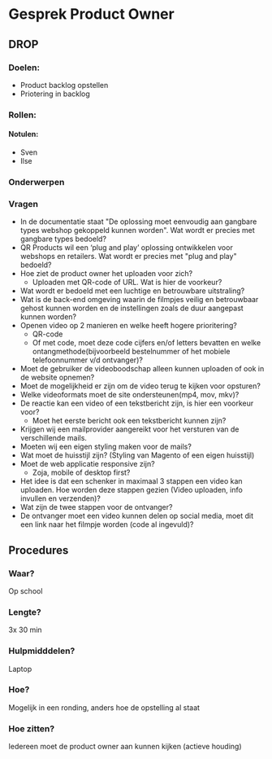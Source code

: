 # Gesprek Product Owner



## DROP

### Doelen:
* Product backlog opstellen
* Priotering in backlog

### Rollen:
#### Notulen:
* Sven
* Ilse

### Onderwerpen

### Vragen
* In de documentatie staat "De oplossing moet eenvoudig aan gangbare types webshop gekoppeld kunnen worden". Wat wordt er precies met gangbare types bedoeld?
* QR Products wil een ‘plug and play’ oplossing ontwikkelen voor webshops en retailers. Wat wordt er precies met "plug and play" bedoeld?
* Hoe ziet de product owner het uploaden voor zich?
  * Uploaden met QR-code of URL. Wat is hier de voorkeur?
* Wat wordt er bedoeld met een luchtige en betrouwbare uitstraling?
* Wat is de back-end omgeving waarin de filmpjes veilig en betrouwbaar gehost kunnen worden en de instellingen zoals de duur aangepast kunnen worden?
* Openen video op 2 manieren en welke heeft hogere prioritering?
  * QR-code
  * Of met code, moet deze code cijfers en/of letters bevatten en welke ontangmethode(bijvoorbeeld bestelnummer of het mobiele telefoonnummer v/d ontvanger)?  
* Moet de gebruiker de videoboodschap alleen kunnen uploaden of ook in de website opnemen?
* Moet de mogelijkheid er zijn om de video terug te kijken voor opsturen?
* Welke videoformats moet de site ondersteunen(mp4, mov, mkv)?
* De reactie kan een video of een tekstbericht zijn, is hier een voorkeur voor?
  * Moet het eerste bericht ook een tekstbericht kunnen zijn?
* Krijgen wij een mailprovider aangereikt voor het versturen van de verschillende mails.
* Moeten wij een eigen styling maken voor de mails?
* Wat moet de huisstijl zijn? (Styling van Magento of een eigen huisstijl)     
* Moet de web applicatie responsive zijn?
  * Zoja, mobile of desktop first?
* Het idee is dat een schenker in maximaal 3 stappen een video kan uploaden. Hoe worden deze stappen gezien (Video uploaden, info invullen en verzenden)?
* Wat zijn de twee stappen voor de ontvanger?
* De ontvanger moet een video kunnen delen op social media, moet dit een link naar het filmpje worden (code al ingevuld)?


## Procedures

### Waar?
Op school
### Lengte?
3x 30 min
### Hulpmidddelen?
Laptop
### Hoe?
Mogelijk in een ronding, anders hoe de opstelling al staat
### Hoe zitten?
Iedereen moet de product owner aan kunnen kijken (actieve houding)
